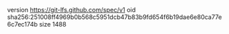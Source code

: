 version https://git-lfs.github.com/spec/v1
oid sha256:251008ff4969b0b568c5951dcb47b83b9fd654f6b19dae6e80ca77e6c7ec174b
size 1488
